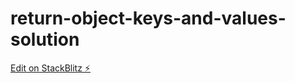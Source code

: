 # return-object-keys-and-values-solution

[Edit on StackBlitz ⚡️](https://stackblitz.com/edit/return-object-keys-and-values-solution)